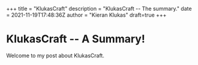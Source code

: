 +++
title = "KlukasCraft"
description = "KlukasCraft -- The summary."
date = 2021-11-19T17:48:36Z
author = "Kieran Klukas"
draft=true
+++
# KlukasCraft -- A Summary!
Welcome to my post about KlukasCraft.
